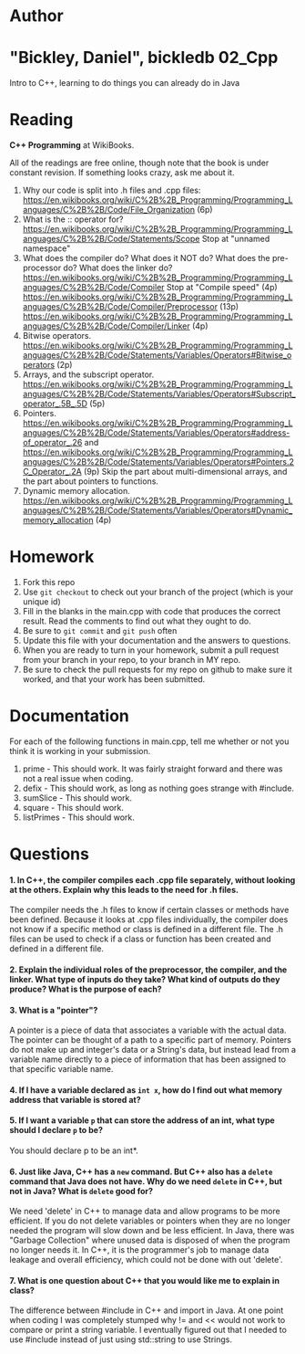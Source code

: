 Author
==========
"Bickley, Daniel", bickledb
02_Cpp
======

Intro to C++, learning to do things you can already do in Java

Reading
=======

**C++ Programming** at WikiBooks.

All of the readings are free online, though note that the book is under constant revision. If something looks crazy, ask me about it.

1. Why our code is split into .h files and .cpp files: https://en.wikibooks.org/wiki/C%2B%2B_Programming/Programming_Languages/C%2B%2B/Code/File_Organization (6p)
2. What is the :: operator for? https://en.wikibooks.org/wiki/C%2B%2B_Programming/Programming_Languages/C%2B%2B/Code/Statements/Scope Stop at "unnamed namespace"
3. What does the compiler do? What does it NOT do? What does the pre-processor do? What does the linker do? https://en.wikibooks.org/wiki/C%2B%2B_Programming/Programming_Languages/C%2B%2B/Code/Compiler Stop at "Compile speed" (4p) https://en.wikibooks.org/wiki/C%2B%2B_Programming/Programming_Languages/C%2B%2B/Code/Compiler/Preprocessor (13p) https://en.wikibooks.org/wiki/C%2B%2B_Programming/Programming_Languages/C%2B%2B/Code/Compiler/Linker (4p)
4. Bitwise operators. https://en.wikibooks.org/wiki/C%2B%2B_Programming/Programming_Languages/C%2B%2B/Code/Statements/Variables/Operators#Bitwise_operators (2p)
5. Arrays, and the subscript operator. https://en.wikibooks.org/wiki/C%2B%2B_Programming/Programming_Languages/C%2B%2B/Code/Statements/Variables/Operators#Subscript_operator_.5B_.5D (5p)
6. Pointers. https://en.wikibooks.org/wiki/C%2B%2B_Programming/Programming_Languages/C%2B%2B/Code/Statements/Variables/Operators#address-of_operator_.26 and https://en.wikibooks.org/wiki/C%2B%2B_Programming/Programming_Languages/C%2B%2B/Code/Statements/Variables/Operators#Pointers.2C_Operator_.2A (9p) Skip the part about multi-dimensional arrays, and the part about pointers to functions.
7. Dynamic memory allocation. https://en.wikibooks.org/wiki/C%2B%2B_Programming/Programming_Languages/C%2B%2B/Code/Statements/Variables/Operators#Dynamic_memory_allocation (4p)

Homework
========

1. Fork this repo
2. Use `git checkout` to check out your branch of the project (which is your unique id)
3. Fill in the blanks in the main.cpp with code that produces the correct result. Read the comments to find out what they ought to do.
4. Be sure to `git commit` and `git push` often
5. Update this file with your documentation and the answers to questions.
6. When you are ready to turn in your homework, submit a pull request from your branch in your repo, to your branch in MY repo.
7. Be sure to check the pull requests for my repo on github to make sure it worked, and that your work has been submitted.

Documentation
=========

For each of the following functions in main.cpp, tell me whether or not you think it is working in your submission.

1. prime - This should work. It was fairly straight forward and there was not a real issue when coding.
2. defix - This should work, as long as nothing goes strange with #include<string>.
3. sumSlice - This should work.
4. square - This should work.
5. listPrimes - This should work.

Questions
=======

#### 1. In C++, the compiler compiles each .cpp file separately, without looking at the others. Explain why this leads to the need for .h files.
The compiler needs the .h files to know if certain classes or methods have been defined. Because it looks at .cpp files individually, the compiler does not know if a specific method or class is defined in a different file. The .h files can be used to check if a class or function has been created and defined in a different file.
#### 2. Explain the individual roles of the preprocessor, the compiler, and the linker. What type of inputs do they take? What kind of outputs do they produce? What is the purpose of each?

#### 3. What is a "pointer"?
A pointer is a piece of data that associates a variable with the actual data. The pointer can be thought of a path to a specific part of memory. Pointers do not make up and integer's data or a String's data, but instead lead from a variable name directly to a piece of information that has been assigned to that specific variable name.

#### 4. If I have a variable declared as `int x`, how do I find out what memory address that variable is stored at?

#### 5. If I want a variable `p` that can store the address of an int, what type should I declare `p` to be?
You should declare p to be an int*.
#### 6. Just like Java, C++ has a `new` command. But C++ also has a `delete` command that Java does not have. Why do we need `delete` in C++, but not in Java? What is `delete` good for?
We need 'delete' in C++ to manage data and allow programs to be more efficient. If you do not delete variables or pointers when they are no longer needed the program will slow down and be less efficient. In Java, there was "Garbage Collection" where unused data is disposed of when the program no longer needs it. In C++, it is the programmer's job to manage data leakage and overall efficiency, which could not be done with out 'delete'.
#### 7. What is one question about C++ that you would like me to explain in class?
The difference between #include in C++ and import in Java. At one point when coding I was completely stumped why != and << would not work to compare or print a string variable. I eventually figured out that I needed to use #include<string> instead of just using std::string to use Strings.